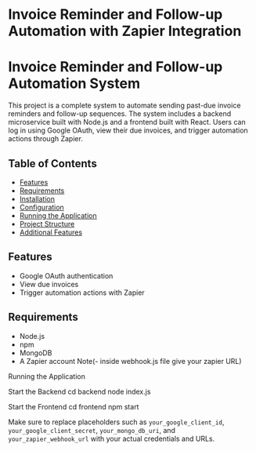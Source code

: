 # Invoice Reminder and Follow-up Automation with Zapier Integration
 # Invoice Reminder and Follow-up Automation System

This project is a complete system to automate sending past-due invoice reminders and follow-up sequences. The system includes a backend microservice built with Node.js and a frontend built with React. Users can log in using Google OAuth, view their due invoices, and trigger automation actions through Zapier.

## Table of Contents

- [Features](#features)
- [Requirements](#requirements)
- [Installation](#installation)
- [Configuration](#configuration)
- [Running the Application](#running-the-application)
- [Project Structure](#project-structure)
- [Additional Features](#additional-features)

## Features

- Google OAuth authentication
- View due invoices
- Trigger automation actions with Zapier

## Requirements

- Node.js 
- npm 
- MongoDB
- A Zapier account
      Note(- inside webhook.js file give your zapier URL)


Running the Application

Start the Backend
cd backend
node index.js

Start the Frontend
cd frontend
npm start


Make sure to replace placeholders such as `your_google_client_id`, `your_google_client_secret`, `your_mongo_db_uri`, and `your_zapier_webhook_url` with your actual credentials and URLs.



